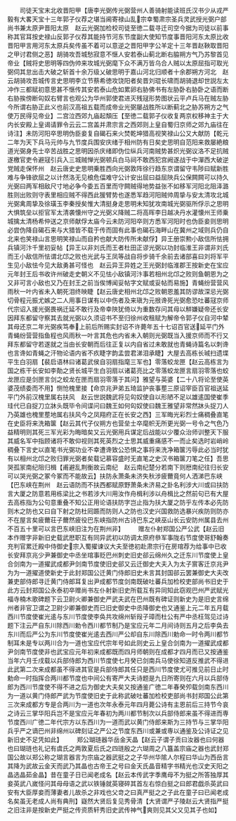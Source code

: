 <!-- { "loadSidebar": true } -->
　　司徒天宝末北收晋阳甲【唐李光弼传光弼营州人善骑射能读班氏汉书少从戎严毅有大畧天宝十三年郭子仪荐之堪当阃寄禄山乱宗幸蜀肃宗圣兵灵武授光弼户部尚书兼太原尹晋阳太原　赵云光弼加检校司徒至徳二载寻迁司空今据为司徒以前事称其官耳按史禄山反郭子仪荐其能持节河东节度副大使知节度事晋阳河东太原比收晋阳甲言用河东太原兵矣传虽不着可以意逆之晋阳甲字公羊定十三年晋赵鞅取晋阳之甲讨君侧之恶】胡骑攻吾城愁寂意不惬人安若泰山蓟北断右脇朔方气乃苏黎首见帝业【贼将史思明等四伪帅来攻城光弼麾下众不满万皆乌合人贼以太原屈指可取光弼伺其怠出击大破之斩首十余万级乂破思明于嘉山河北归顺者十余郡朔方河北　赵云胡骑攻吾城传言史思明李立节蔡希徳攻饶阳者矣晋刘琨长啸而胡骑退却世説左太冲作三都赋初意思甚不惬传其安若泰山危如累卵右胁佛书有左胁卧右胁卧之语而断右胁挨傍断匃奴右臂言也观公为华州郭使君进灭残冦形势图状云平卢兵马在贼左胁今所谓右胁正此义也前汉高祖五载而成帝业光弼屡战胜所以断蓟北之胁苏朔方之气使万民得见帝业】二宫泣西郊九庙起頽压【至徳二载郭子仪收复两京权移神主于大内长安殿上皇谒请罪令云云二宫盖并肃宗言之西郊则上皇自蜀归京师之郊九庙往在诗注】未防河阳卒思明伪臣妾复自碣石来火焚乾坤猎高视笑禄山公又大献防【乾元二年为天下兵马元帅与九节度兵围安庆绪于相州防有日矣史思明自范阳来救屡絶粮道光弼身先士卒苦战胜之思明因杀庆绪即伪位纵兵河南贼势甚炽光弼议洛不足抗贼遂檄官吏令避冦引兵入三城贼惮光弼顿兵白马祠不敢西犯宫阙遂战于中潬西大破逆党贼走保怀州　赵云唐史史思明乗胜西向光弼敦阵徐行趋东京谓留守韦陟曰赋新胜难与争锋欲屈之以计然洛无见桹危偪难守公计安出屈曰益屈陜兵公保闗闗可以持久光弼曰两军相敌尺寸地必争今委五百里而守闗贼得地势益张不如移军河阳北阻泽潞胜则出败则守表里相应贼不得西此猨臂势也遂悉军趋河阳贼帅周挚与安太清攻北城光弼禽周挚及徐璜玉李秦授矣惟大清挺身走思明未知犹攻南城光弼驱所俘示之思明大惧筑垒以拒官军太清袭懐州守之光弼义降贼二将高晖李日越决丹水灌懐州王师乗城擒太清杨希仲送之京师献俘太庙今云未防河阳卒则方悉军河阳时也伪臣妾则思明必尝伪降自碣石来与大猎皆不载于传而固有此事也碣石海畔山在冀州之域则兵仍自北来也笑禄山言思明笑禄山而自矜也献大防传所未献俘】异王册崇勲小敌信所怯拥兵镇河汴千里初妥帖【异王以非刘氏而王者杜田正谬光弼以功封临淮王非谓非刘氏而王小敌信所怯谓北邙之败也光武与王凤等战自将步骑千余前去诸部喜曰刘将军平生见小敌怯今见大敌勇甚可怪也　赵云异王异姓之王光弼封临淮郡王按新史在宝应元年封王后书收许州破走史朝义不见怯小敌镇河汴事若相州北邙之败则鱼朝恩为之又非可言小敌也又乃在封王之前当俟博闻妥帖字文赋或妥帖而易施】青蝇纷营营风雨秋一叶内省未入朝死泪终映睫【赵云唐史相州北邙之败朝恩羞其防谬故深忌光弼切骨程元振尤嫉之二人用事日谋有以中伤者及来瑱为元拫谗死光弼愈恐吐蕃冦京师代宗诏入援光弼畏祸迁延不敢行及帝幸陜犹倚以为重数存问其母以觧嫌疑帝还长安因拜东都留守察其去就光弼以久须诏书不至归徐州收租赋为解帝令郭子仪自河中辇其母还京二年光弼疾笃奉上前后所赐实封诏不许薨年五十七诏百官送延平门外青蝇纷营营指鱼程也风雨秋一叶言其危也内省未入朝则光弼既当入援京师而不行又拜东都留守若遂就之当由长安朝而后往正复以内自省过未敢就也青蝇诗篇名以刺谗也言谗如青蝇之汗物论语内省不疚睫字韵孟尝君涕泪承睫】大屋去高栋长珹扫遗堞平生白羽扇【裴启语林曰诸葛武侯自羽扇指麾三军也】零落蛟龙匣【赵云高栋言为国之栋干长安如李勣之贤长城平生白羽扇以诸葛亮比之零落蛟龙匣言扇羽零落也蛟龙匣应是剑匣言剑之蛟龙在匣而扇羽零落于其问】雅望与英婆【二十八将论至使英婆茂绩委而不用】恻怆槐里接【命京兆尹弟五琦监护丧事塟三原诏宰臣百官祖送延平门外前汉槐里属右扶风　赵云世説魏武将见匃奴使自以形陋不足以雄逺国使崔季珪代已自捉刀立牀头既毕令间谍问曰魏王如何匃奴使曰魏王雅望非常然牀头捉刀人乃英雄也槐里塟地属右扶风今之凤翔府正在长安之西】三军晦光彩烈士痛稠叠直笔在史臣将来洗箱箧【赵云其代子仪朔方也营垒士卒麾帜无所更光弼一号令之气色乃益精明则其死三军光彩为晦暗矣又云光弼用兵谋定后战能以少覆众治师训整天下服其威名军中指顾诸将不敢仰视则其死英烈之士思其威重痛感不一而止矣选时岩峭岭稠叠下言史以直笔书光弼功业不幸遭谗致公恐惧之事将来洗净箱箧污辱此必当时犹有以相州北邙之败归罪光弼者矣载记慕容盛时无直笔之史汉书箱箧刀笔之任】吾思哭孤冡南纪阻归楫【甫避乱荆衡故云南纪　赵云南纪楚分若南下则厯南纪往归长安可以哭光弼之冢今冢而不能故云】扶防永萧条未济失秋涉疲薾竟何人洒涕巴东峡【巴东峡在荆州　赵云语防而不扶西都赋原野萧条未济易之卦名利涉大川或曰扶防言大厦之防意若用栋梁比之书若涉大川用汝作舟楫利涉以舟楫比之然前句已有大屋去高栋指为公句意重叠不知公正用论语扶防字岂止指为扶大厦之防乎左传本必先防则木之防也又曰自下射之防杜囘踬而防则人之防也汉史兴国救防选暴兴疾防则防亦不在屋言矣疲薾荘子薾然疲役巴东峡指防州古诗巴东之峡巫山长云安防州属县去州不百五十里可以言巴东峡旧注为在荆州非】
　　赠左仆射郑国公严公武【赵云旧本作赠字非新旧史载武厯职互有同异武初以防调太原府叅军事陇右节度使哥舒翰奏充判官累迁殿中侍御史宗入蜀擢谏议大夫至徳初赴肃宗行在房琯荐为给事中已收长安拜京兆少尹兼御史中丞坐琯事贬巴州刺史旧史郤云绵州久之迁东川节度使上皇合剑南为一道擢武成都尹剑南节度使旧史郤又云迁御史大夫入为太子賔客迁京兆尹为为一道擢道使新史于此封郑国公迁黄门侍郎旧史未言其封国郤云罢兼御史大夫改兼吏部侍郎寻迁黄门侍郎耳复出尹成都节度剑南既破吐蕃兵加检校吏部尚书旧史于此方云封郑国公永泰初卒赠尚书左仆射新旧史所载互有异同知此窃观巴州严武赋光福寺楠木歌碑题下云卫尉火卿兼御史严武夫武在巴州既有碑证则新史为是旧史言绵州者非官卫谓之卫尉少卿兼御史而已旧史御史中丞降御史也又通鉴上元二年五月载西川节度使崔光逺与东川节度使李奂共攻绵州斩叚子璋而杜公有严中丞枉驾见过诗题下注云严自东川除西川勅令西川都节制乃是宝应元年二月间诗则五月之后李奂去东川而后严公为东川节度使崔光逺去西川严公却自东川除西川勅命一时令两川都节制耳未是专以两川合为一道也宝应代宗年号如此则史云上皇合剑南为一道擢武成都尹剑南节度使非也武宝应元年初来成都既而四月师朝则在成都才四月而已又按通鉴当年六月壬戌载以兵部侍郎为西川节度使七月癸已剑南兵马使徐知道反推武不得进此武第二次来成都虽不得进其官是兵部侍郎其任只是西川节度使尤可推见前日止时勅命一时指挥合两川都节度也中间公有寄严大夫诗题是九日所寄则在六月以兵部侍郎为西川节度使不得不进之后为御史大夫矣又按通鉴广徳二年春癸夘载剑南东西川为一道以黄门侍郎严武为节度使旧史于此称武破吐蕃加检校吏部尚书封郑国公此第三次来成都方专是合两川为一道也次年永泰元年四月薨公诗有主恩前后三持节今哀之诗云三掌华阳兵岂不是宝应元年春初为两川都节制次以兵部侍郎来虽不得进而専节度西川广徳二年代宗方以东西川为一道而武以黄门侍郎来斯为三持节与三掌华阳兵乎严之谪巴州非绵州以碑刻证之严公之节度东西川或兼或専以通鉴及公诗证之见新旧史不足凭如此】
　　郑公瑚琏器华岳金天晶【赵云子谓子贡曰汝器也曰何器也曰瑚琏也礼记有虞氏之两敦夏后氏之四琏殷之六瑚周之八簋盖宗庙之器也武封郑国公故以郑公称之瑚言器言为宗庙之器武挺之之子华州华隂人尔程曰华山为西岳言其降为武故云金天而武乃其晶也古帝王之号曰金天氏晶音精字书精光也汉史天阳之晶选晶茹金晶】昔在童子日已闻老成名【赵云本传武字季鹰母不为挺之所答独厚其妾英武八嵗怪问其母母语之武以铁锤就英寝碎其首左右惊白挺之曰郎君戯杀英武曰安有大臣厚妾而薄妻者儿故杀之非戏也父竒之曰真严挺之之子此在童子曰已闻老成名矣虽无老成人尚有典刑】嶷然大贤后复见秀骨清【大贤谓严子陵赵云大贤指严挺之旧注非是按新史严挺之传资质轩秀旧史武传神气爽则见其父又见其子也如】
